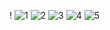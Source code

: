 ! ![1](https://user-images.githubusercontent.com/131479672/234650506-e010c2fb-5caf-438f-8e0e-1a934c66ef3d.png)
![2](https://user-images.githubusercontent.com/131479672/234650529-c9ec7df1-aed4-4115-bc82-a48a66e99896.png)
![3](https://user-images.githubusercontent.com/131479672/234650545-17de4ef4-d0a3-4de5-a4fa-2b28db7ff654.png)
![4](https://user-images.githubusercontent.com/131479672/234650566-b0e48fb5-52df-40eb-a6bb-4f2fcc78eebd.png)
![5](https://user-images.githubusercontent.com/131479672/234650575-34641404-9ba3-4fc7-af8d-3b3e3dc753c5.png)
